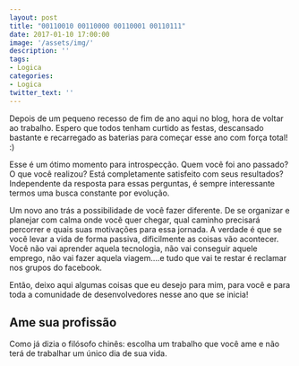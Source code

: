 ```yaml
---
layout: post
title: "00110010 00110000 00110001 00110111"
date: 2017-01-10 17:00:00
image: '/assets/img/'
description: ''
tags:
- Logica
categories:
- Logica
twitter_text: ''
---
```


Depois de um pequeno recesso de fim de ano aqui no blog, hora de voltar ao trabalho. Espero que todos tenham curtido as festas, descansado bastante e recarregado as baterias para começar esse ano com força total! :)

Esse é um ótimo momento para introspecção. Quem você foi ano passado? O que você realizou? Está completamente satisfeito com seus resultados? Independente da resposta para essas perguntas, é sempre interessante termos uma busca constante por evolução.

Um novo ano trás a possibilidade de você fazer diferente. De se organizar e planejar com calma onde você quer chegar, qual caminho precisará percorrer e quais suas motivações para essa jornada. A verdade é que se você levar a vida de forma passiva, dificilmente as coisas vão acontecer. Você não vai aprender aquela tecnologia, não vai conseguir aquele emprego, não vai fazer aquela viagem....e tudo que vai te restar é reclamar nos grupos do facebook.

Então, deixo aqui algumas coisas que eu desejo para mim, para você e para toda a comunidade de desenvolvedores nesse ano que se inicia! 

## Ame sua profissão

Como já dizia o filósofo chinês: escolha um trabalho que você ame e não terá de trabalhar um único dia de sua vida.